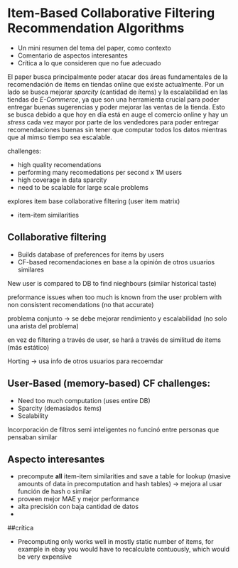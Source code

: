 # Item-Based Collaborative Filtering Recommendation Algorithms


- Un mini resumen del tema del paper, como contexto
- Comentario de aspectos interesantes
- Crítica a lo que consideren que no fue adecuado

El paper busca principalmente poder atacar dos áreas fundamentales de la recomendación de ítems en tiendas online que existe actualmente. Por un lado se busca mejorar *sparcity* (cantidad de ítems) y la escalabilidad en las tiendas de *E-Commerce*, ya que son una herramienta crucial para poder entregar buenas sugerencias y poder mejorar las ventas de la tienda. Esto se busca debido a que hoy en día está en auge el comercio online y hay un *stress* cada vez mayor por parte de los vendedores para poder entregar recomendaciones buenas sin tener que computar todos los datos mientras que al mimso tiempo sea escalable.


challenges:
- high quality recomendations
- performing many recomedations per second x 1M users
- high coverage in data sparcity
- need to be scalable for large scale problems


explores item base collaborative filtering (user item matrix)
- item-item similarities

## Collaborative filtering

- Builds database of preferences for items by users
- CF-based recomendaciones en base a la opinión de otros usuarios similares


New user is compared to DB to find nieghbours (similar historical taste)

preformance issues when too much is known from the user
problem with non consistent recomendations (no that accurate)

problema conjunto -> se debe mejorar rendimiento y escalabilidad (no solo una arista del problema)

en vez de filtering a través de user, se hará a través de similitud de items (más estático)

Horting -> usa info de otros usuarios para recoemdar


## User-Based (memory-based) CF challenges:
- Need too much computation (uses entire DB)
- Sparcity (demasiados items)
- Scalability

Incorporación de filtros semi inteligentes no funcinó entre personas que pensaban similar


## Aspecto interesantes
- precompute **all** item-item similarities and save a table for lookup (masive amounts of data in precomputation and hash tables) -> mejora al usar función de hash o similar
- proveen mejor MAE y mejor performance
- alta precisión con baja cantidad de datos
- 


##crítica
- Precomputing only works well in mostly static number of items, for example in ebay you would have to recalculate contuously, which would be very expensive
